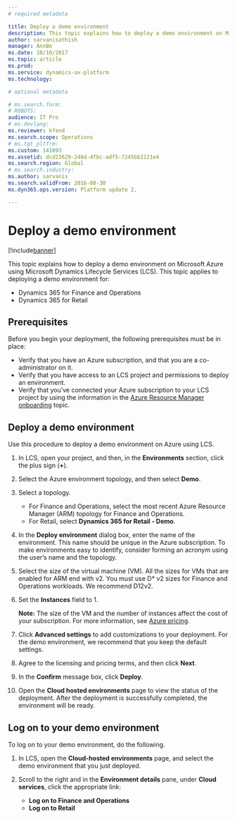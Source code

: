 ```yaml
---
# required metadata

title: Deploy a demo environment
description: This topic explains how to deploy a demo environment on Microsoft Azure using Microsoft Dynamics Lifecycle Services (LCS). This applies to Dynamics 365 for Finance and Operations and Dynamics 365 for Retail.
author: sarvanisathish
manager: AnnBe
ms.date: 10/10/2017
ms.topic: article
ms.prod: 
ms.service: dynamics-ax-platform
ms.technology: 

# optional metadata

# ms.search.form: 
# ROBOTS: 
audience: IT Pro
# ms.devlang: 
ms.reviewer: kfend
ms.search.scope: Operations 
# ms.tgt_pltfrm: 
ms.custom: 141093
ms.assetid: dcd23629-246d-4fbc-adf5-7245bb2121e4
ms.search.region: Global
# ms.search.industry: 
ms.author: sarvanis
ms.search.validFrom: 2016-08-30
ms.dyn365.ops.version: Platform update 2, 

---
```

# Deploy a demo environment

[!include[banner](../includes/banner.md)]

This topic explains how to deploy a demo environment on Microsoft Azure using Microsoft Dynamics Lifecycle Services (LCS). This topic applies to deploying a demo environment for:

- Dynamics 365 for Finance and Operations
- Dynamics 365 for Retail

## Prerequisites
Before you begin your deployment, the following prerequisites must be in place:

- Verify that you have an Azure subscription, and that you are a co-administrator on it.
- Verify that you have access to an LCS project and permissions to deploy an environment.
- Verify that you’ve connected your Azure subscription to your LCS project by using the information in the [Azure Resource Manager onboarding](arm-onboarding.md) topic.

## Deploy a demo environment
Use this procedure to deploy a demo environment on Azure using LCS. 

1. In LCS, open your project, and then, in the **Environments** section, click the plus sign (**+**).
2. Select the Azure environment topology, and then select **Demo**.
3. Select a topology.
    - For Finance and Operations, select the most recent Azure Resource Manager (ARM) topology for Finance and Operations.
    - For Retail, select **Dynamics 365 for Retail - Demo**.
4. In the **Deploy environment** dialog box, enter the name of the environment. This name should be unique in the Azure subscription. To make environments easy to identify, consider forming an acronym using the user’s name and the topology.
5. Select the size of the virtual machine (VM). All the sizes for VMs that are enabled for ARM end with v2. You must use D* v2 sizes for Finance and Operations workloads. We recommend D12v2.
6. Set the **Instances** field to 1.

      
    **Note:** The size of the VM and the number of instances affect the cost of your subscription. For more information, see [Azure pricing](https://azure.microsoft.com/en-us/pricing/).
  
7. Click **Advanced settings** to add customizations to your deployment. For the demo environment, we recommend that you keep the default settings.
8. Agree to the licensing and pricing terms, and then click **Next**.
9. In the **Confirm** message box, click **Deploy**.
10. Open the **Cloud hosted environments** page to view the status of the deployment. After the deployment is successfully completed, the environment will be ready.

## Log on to your demo environment
To log on to your demo environment, do the following.

1. In LCS, open the **Cloud-hosted environments** page, and select the demo environment that you just deployed.

2. Scroll to the right and in the **Environment details** pane, under **Cloud services**, click the appropriate link:

      - **Log on to Finance and Operations**
      - **Log on to Retail**
